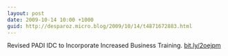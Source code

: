 ```yaml
---
layout: post
date: 2009-10-14 10:00 +1000
guid: http://desparoz.micro.blog/2009/10/14/t4871672883.html
---
```

Revised PADI IDC to Incorporate Increased Business Training. [bit.ly/2oejpm](http://bit.ly/2oejpm)
